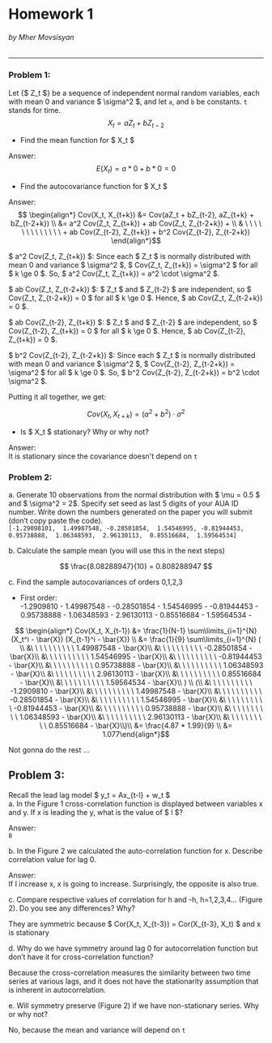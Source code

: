 # Homework 1
###### by Mher Movsisyan
---

### Problem 1:  
Let {$ Z_t $} be a sequence of independent normal random variables, each with mean 0 and variance $ \sigma^2 $, and
let `a`, and `b` be constants. `t` stands for time.  
$$ X_t = aZ_t + bZ_{t-2} $$  

- Find the mean function for $ X_t $  

Answer:  
$$ E(X_t) = a*0 + b*0 = 0 $$  

-  Find the autocovariance function for $ X_t $  

Answer:  
$$ \begin{align*} Cov(X_t, X_{t+k}) &= Cov(aZ_t + bZ_{t-2}, aZ_{t+k} + bZ_{t-2+k}) \\
&= a^2 Cov(Z_t, Z_{t+k}) + ab Cov(Z_t, Z_{t-2+k}) + \\ 
& \ \ \ \ \ \ \ \ \ \ \ \ \  + ab Cov(Z_{t-2}, Z_{t+k}) + b^2 Cov(Z_{t-2}, Z_{t-2+k})
\end{align*}$$



$ a^2 Cov(Z_t, Z_{t+k}) $: Since each $ Z_t $ is normally distributed with mean 0 and variance $ \sigma^2 $, $ Cov(Z_t, Z_{t+k}) = \sigma^2 $ for all $ k \ge 0 $. So, $ a^2 Cov(Z_t, Z_{t+k}) = a^2 \cdot \sigma^2 $.

$ ab Cov(Z_t, Z_{t-2+k}) $: $ Z_t $ and $ Z_{t-2} $ are independent, so $ Cov(Z_t, Z_{t-2+k}) = 0 $ for all $ k \ge 0 $. Hence, $ ab Cov(Z_t, Z_{t-2+k}) = 0 $.

$ ab Cov(Z_{t-2}, Z_{t+k}) $: $ Z_t $ and $ Z_{t-2} $ are independent, so $ Cov(Z_{t-2}, Z_{t+k}) = 0 $ for all $ k \ge 0 $. Hence, $ ab Cov(Z_{t-2}, Z_{t+k}) = 0 $.

$ b^2 Cov(Z_{t-2}, Z_{t-2+k}) $: Since each $ Z_t $ is normally distributed with mean 0 and variance $ \sigma^2 $, $ Cov(Z_{t-2}, Z_{t-2+k}) = \sigma^2 $ for all $ k \ge 0 $. So, $ b^2 Cov(Z_{t-2}, Z_{t-2+k}) = b^2 \cdot \sigma^2 $.

Putting it all together, we get:

$$ Cov(X_t, X_{t+k}) = (a^2 + b^2) \cdot \sigma^2 $$

- Is $ X_t $ stationary? Why or why not?

Answer:  
It is stationary since the covariance doesn't depend on `t`

### Problem 2:  
a. Generate 10 observations from the normal distribution with $ \mu = 0.5 $ and $ \sigma^2 = 2$. Specify set seed as last 5 digits of your AUA ID number. Write down the numbers generated on the paper you will submit (don’t copy paste the code).  
`[-1.29098101,  1.49987548, -0.28501854,  1.54546995, -0.81944453, 0.95738888,  1.06348593,  2.96130113,  0.85516684,  1.59564534]`  

b. Calculate the sample mean (you will use this in the next steps)  

$$ \frac{8.08288947}{10} = 0.808288947 $$

c. Find the sample autocovariances of orders 0,1,2,3  

- First order:  
-1.2909810 - 
1.49987548 - 
-0.28501854 - 
1.54546995 - 
-0.81944453 - 
0.95738888 - 
1.06348593 - 
2.96130113 - 
0.85516684 - 
1.59564534 - 

$$ \begin{align*}
Cov(X_t, X_{t-1}) &= \frac{1}{N-1} \sum\limits_{i=1}^{N} (X_t^i - \bar{X}) (X_{t-1}^i - \bar{X}) \\ 
&= \frac{1}{9} \sum\limits_{i=1}^{N} ( \\
&\ \ \ \ \ \ \ \ \ \ 1.49987548 - \bar{X}\\
&\ \ \ \ \ \ \ \ \ \ -0.28501854 - \bar{X}\\
&\ \ \ \ \ \ \ \ \ \ 1.54546995 - \bar{X}\\
&\ \ \ \ \ \ \ \ \ \ -0.81944453 - \bar{X}\\
&\ \ \ \ \ \ \ \ \ \ 0.95738888 - \bar{X}\\
&\ \ \ \ \ \ \ \ \ \ 1.06348593 - \bar{X}\\
&\ \ \ \ \ \ \ \ \ \ 2.96130113 - \bar{X}\\
&\ \ \ \ \ \ \ \ \ \ 0.85516684 - \bar{X}\\
&\ \ \ \ \ \ \ \ \ \ 1.59564534 - \bar{X}\\
) \\
(\\
&\ \ \ \ \ \ \ \ \ \ -1.2909810 - \bar{X}\\
&\ \ \ \ \ \ \ \ \ \ 1.49987548 - \bar{X}\\
&\ \ \ \ \ \ \ \ \ \ -0.28501854 - \bar{X}\\
&\ \ \ \ \ \ \ \ \ \ 1.54546995 - \bar{X}\\
&\ \ \ \ \ \ \ \ \ \ -0.81944453 - \bar{X}\\
&\ \ \ \ \ \ \ \ \ \ 0.95738888 - \bar{X}\\
&\ \ \ \ \ \ \ \ \ \ 1.06348593 - \bar{X}\\
&\ \ \ \ \ \ \ \ \ \ 2.96130113 - \bar{X}\\
&\ \ \ \ \ \ \ \ \ \ 0.85516684 - \bar{X}\\)\\
&= \frac{4.87 * 1.99}{9} \\
&= 1.077\end{align*}$$

Not gonna do the rest ...

## Problem 3:  
Recall the lead lag model $ y_t = Ax_{t-l} + w_t $  
a. In the Figure 1 cross-correlation function is displayed between variables x and y. If x is leading the y, what is the value of $ l $? 

Answer:  
`8`

b. In the Figure 2 we calculated the auto-correlation function for x. Describe correlation value for lag 0.

Answer:  
If I increase x, x is going to increase. Surprisingly, the opposite is also true.  

c. Compare respective values of correlation for h and -h, h=1,2,3,4… (Figure 2). Do you see any
differences? Why?  

They are symmetric because $ Cor(X_t, X_{t-3}) = Cor(X_{t-3}, X_t) $ and x is stationary

d. Why do we have symmetry around lag 0 for autocorrelation function but don’t have it for cross-correlation function?  

Because the cross-correlation measures the similarity between two time series at various lags, and it does not have the stationarity assumption that is inherent in autocorrelation.

e. Will symmetry preserve (Figure 2) if we have non-stationary series. Why or why not?  

No, because the mean and variance will depend on `t`